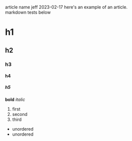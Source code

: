 article name
jeff
2023-02-17
here's an example of an article.  
markdown tests below
# h1
## h2
### h3
#### h4
##### h5  
**bold** *italic*
1. first
2. second
3. third
* unordered
* unordered
